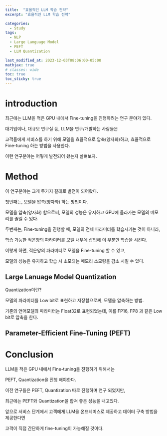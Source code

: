 ```yaml
---
title:  "효율적인 LLM 학습 전략"
excerpt: "효율적인 LLM 학습 전략"

categories:
  - Study
tags:
  - NLP
  - Large Language Model
  - PEFT
  - LLM Quantization

last_modified_at: 2023-12-03T08:06:00-05:00
mathjax: true
# classes: wide
toc: true
toc_sticky: true
---
```


# **introduction**

최근에는 LLM을 적은 GPU 내에서 Fine-tuning을 진행하려는 연구 분야가 있다.

대기업이나, 대규모 연구실 등, LLM을 연구/개발하는 사람들은

고객들에게 서비스를 하기 위해 모델을 효율적으로 압축(양자화)하고, 효율적으로 Fine-tuning 하는 방법을 사용한다.

이런 연구분야는 어떻게 발전되어 왔는지 살펴보자.


# **Method**

이 연구분야는 크게 두가지 갈래로 발전이 되어왔다. 

첫번째는, 모델을 압축(양자화) 하는 방법이다.

모델을 압축(양자화) 함으로써, 모델의 성능은 유지하고 GPU에 올라가는 모델의 메모리를 줄일 수 있다. 

두번째는, Fine-tuning을 진행할 때, 모델의 전체 파라미터를 학습시키는 것이 아니라, 

학습 가능한 적은양의 파라미터를 모델 내부에 삽입해 이 부분만 학습을 시킨다.

이렇게 하면, 적은양의 파라미터로 모델을 Fine-tuning 할 수 있고, 

모델의 성능은 유지하고 학습 시 소모되는 메모리 소모량을 감소 시킬 수 있다. 

## **Large Lanuage Model Quantization**

Quantization이란? 

모델의 파라미터를 Low bit로 표현하고 저장함으로써, 모델을 압축하는 방법.

기존의 언어모델의 파라미터는 Float32로 표현되었는데, 이를 FP16, FP8 과 같은 Low bit로 압축을 한다. 




## **Parameter-Efficient Fine-Tuning (PEFT)**



# **Conclusion**

LLM을 적은 GPU 내에서 Fine-tuning을 진행하기 위해서는 

PEFT, Quantization을 진행 해야한다. 

이전 연구들은 PEFT, Quantization 따로 진행하며 연구 되었지만,

최근에는 PEFT와 Quantization을 합쳐 좋은 성능을 내고있다.

앞으로 서비스 단계에서 고객에게 LLM을 온프레미스로 제공하고 데이터 구축 방법을 제공한다면

고객이 직접 간단하게 fine-tuning이 가능해질 것이다.

